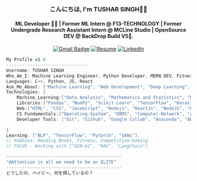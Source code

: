 <h3> <p align="center"> こんにちは, I'm TUSHAR SINGH👋🏼 </p> </h3>

<h4> <p align="center"> ML Developer 👩‍💻 | Former ML Intern @ F13-TECHNOLOGY | Former Undergrade Research Assistant Intern @ MCLine Studio | OpenSource DEV @ BackDrop Build V5🚀.</p> </h4>

<div align="center">

[![Gmail Badge](https://img.shields.io/badge/-tusharsinghrawat.delhi@gmail.com-c14438?style=flat&logo=Gmail&logoColor=white)](mailto:tusharsinghrawat.delhi@gmail.com "Connect via Email")
[![Resume](https://img.shields.io/badge/Resume-View%20Here-blue)](https://drive.google.com/file/d/160tLTDCg44jnjVmp5QcHES08q1whYy_l/view?usp=sharing)
[![LinkedIn](https://img.shields.io/badge/LinkedIn-Tushar%20Singh-blue)](https://www.linkedin.com/in/singhxtushar/ "Connect on LinkedIn")

</div>

```csharp
My Profile v1.0
-------------------------------
Username: TUSHAR SINGH
Who_Am_I: Machine Learning Engineer, Python Developer, MERN DEV, Fitness Enthusiast
Languages: C++, Python, JS, React
Ask_Me_About: ["Machine Learning", "Web Development", "Deep Learning", "LSTM & Transformer"]
Technologies: {
    Machine_Learning:["Data Analysis", "Mathematics and Statistics", "Deep Learning", "Transfer Learning", "EDA", "CNN", "Computer vision"],
    Libraries:["Pandas", "NumPy", "Scikit-Learn", "TensorFlow", "Keras", "Seaborn", "Matplotlib", "OpenCV"],
    Web:["HTML", "CSS", "JavaScript", "Nodejs", "ReactJs", "NodeJS", "Express", "Flask", "API", "Tailwind and Bootstrap CSS", "Mongo-DB"],
    CS Fundamentals:["Operating-System", "DBMS", "Computer-Network", "AI/Mathematics"],
    Developer Tools: ["Git", "Github", "Google Collab", "Anaconda", "AWS", "Streamlit", "Spyder"],

}
Learning: ["NLP", "TensorFlow", "Pytorch", "GANs"].
// Hobbies: Reading Books, Fitness, Competitive-Gaming
// FOCUS - Working with ["GEN-AI", "RAG", "LangChain"]

--------------------------------------------
"@Attention is all we need to be an ELITE"
--------------------------------------------
どうしたの、ベイビー、何を探しているの？

```

